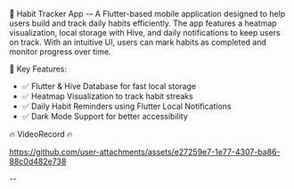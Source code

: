 🚀 Habit Tracker App
-– A Flutter-based mobile application designed to help users build and track daily habits efficiently. The app features a heatmap visualization, local storage with Hive, and daily notifications to keep users on track. With an intuitive UI, users can mark habits as completed and monitor progress over time.

🚀 Key Features:

- ✅ Flutter & Hive Database for fast local storage
- ✅ Heatmap Visualization to track habit streaks
- ✅ Daily Habit Reminders using Flutter Local Notifications
- ✅ Dark Mode Support for better accessibility

🔥 VideoRecord 🔥

https://github.com/user-attachments/assets/e27259e7-1e77-4307-ba86-88c0d482e738

--
